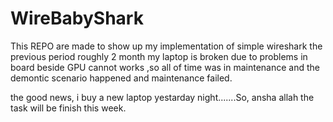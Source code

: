 # WireBabyShark
This REPO are made to show up my implementation of simple wireshark
the previous period roughly 2 month my laptop is broken due to problems in board beside GPU cannot works ,so all of time was in maintenance and the demontic scenario happened and maintenance failed.

the good news, i buy a new laptop yestarday night.......So, ansha allah the task will be finish this week.


